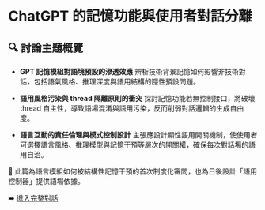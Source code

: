 # ChatGPT 的記憶功能與使用者對話分離

## 🔍 討論主題概覽

- **GPT 記憶模組對語境預設的滲透效應**
  辨析技術背景記憶如何影響非技術對話，包括語氣風格、推理深度與語用結構的隱性預設問題。

- **語用風格污染與 thread 隔離原則的衝突**
  探討記憶功能若無控制接口，將破壞 thread 自主性，導致語場混淆與語用污染，反而削弱對話邏輯的生成自由度。

- **語言互動的責任倫理與模式控制設計**
  主張應設計顯性語用開關機制，使使用者可選擇語言風格、推理模型與記憶干預等層次的開關權，確保每次對話場的語用自治。

🧭 此篇為語言模組如何被結構性記憶干預的首次制度化審問，也為日後設計「語用控制器」提供語場依據。

➡️ [進入完整對話](https://chatgpt.com/share/68082f33-4ea4-800c-adb2-9cb35748fe14)
